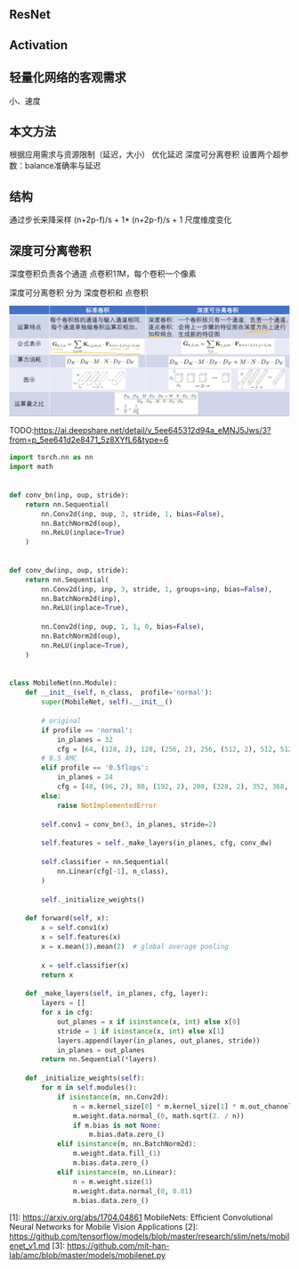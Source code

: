 

<!--
 * @version:
 * @Author:  StevenJokess https://github.com/StevenJokess
 * @Date: 2020-10-16 20:56:49
 * @LastEditors:  StevenJokess https://github.com/StevenJokess
 * @LastEditTime: 2020-11-13 21:47:35
 * @Description:
 * @TODO::
 * @Reference:https://ai.deepshare.net/detail/v_5ee644a796c35_tAwVkVvK/3?from=p_5ee641d2e8471_5z8XYfL6&type=6
 * https://ai.deepshare.net/detail/v_5ee644d9ed5d3_17ThW2c9/3?from=p_5ee641d2e8471_5z8XYfL6&type=6
 * https://ai.deepshare.net/detail/v_5ee645075753a_qSt7UuAU/3?from=p_5ee641d2e8471_5z8XYfL6&type=6
-->

## ResNet

## Activation

## 轻量化网络的客观需求

小、速度

## 本文方法

根据应用需求与资源限制（延迟，大小）
优化延迟
深度可分离卷积 设置两个超参数：balance准确率与延迟




## 结构

通过步长来降采样
(n+2p-f)/s + 1* (n+2p-f)/s + 1
尺度维度变化

## 深度可分离卷积

深度卷积负责各个通道
点卷积1*1*M，每个卷积一个像素



深度可分离卷积 分为 深度卷积和 点卷积

![普通卷积vs深度可分离卷积](img\depth_sep.jpg)

TODO:https://ai.deepshare.net/detail/v_5ee645312d94a_eMNJ5Jws/3?from=p_5ee641d2e8471_5z8XYfL6&type=6

```py
import torch.nn as nn
import math


def conv_bn(inp, oup, stride):
    return nn.Sequential(
        nn.Conv2d(inp, oup, 3, stride, 1, bias=False),
        nn.BatchNorm2d(oup),
        nn.ReLU(inplace=True)
    )


def conv_dw(inp, oup, stride):
    return nn.Sequential(
        nn.Conv2d(inp, inp, 3, stride, 1, groups=inp, bias=False),
        nn.BatchNorm2d(inp),
        nn.ReLU(inplace=True),

        nn.Conv2d(inp, oup, 1, 1, 0, bias=False),
        nn.BatchNorm2d(oup),
        nn.ReLU(inplace=True),
    )


class MobileNet(nn.Module):
    def __init__(self, n_class,  profile='normal'):
        super(MobileNet, self).__init__()

        # original
        if profile == 'normal':
            in_planes = 32
            cfg = [64, (128, 2), 128, (256, 2), 256, (512, 2), 512, 512, 512, 512, 512, (1024, 2), 1024]
        # 0.5 AMC
        elif profile == '0.5flops':
            in_planes = 24
            cfg = [48, (96, 2), 80, (192, 2), 200, (328, 2), 352, 368, 360, 328, 400, (736, 2), 752]
        else:
            raise NotImplementedError

        self.conv1 = conv_bn(3, in_planes, stride=2)

        self.features = self._make_layers(in_planes, cfg, conv_dw)

        self.classifier = nn.Sequential(
            nn.Linear(cfg[-1], n_class),
        )

        self._initialize_weights()

    def forward(self, x):
        x = self.conv1(x)
        x = self.features(x)
        x = x.mean(3).mean(2)  # global average pooling

        x = self.classifier(x)
        return x

    def _make_layers(self, in_planes, cfg, layer):
        layers = []
        for x in cfg:
            out_planes = x if isinstance(x, int) else x[0]
            stride = 1 if isinstance(x, int) else x[1]
            layers.append(layer(in_planes, out_planes, stride))
            in_planes = out_planes
        return nn.Sequential(*layers)

    def _initialize_weights(self):
        for m in self.modules():
            if isinstance(m, nn.Conv2d):
                n = m.kernel_size[0] * m.kernel_size[1] * m.out_channels
                m.weight.data.normal_(0, math.sqrt(2. / n))
                if m.bias is not None:
                    m.bias.data.zero_()
            elif isinstance(m, nn.BatchNorm2d):
                m.weight.data.fill_(1)
                m.bias.data.zero_()
            elif isinstance(m, nn.Linear):
                n = m.weight.size(1)
                m.weight.data.normal_(0, 0.01)
                m.bias.data.zero_()
```





[1]: https://arxiv.org/abs/1704.04861 MobileNets: Efficient Convolutional Neural Networks for Mobile Vision Applications
[2]: https://github.com/tensorflow/models/blob/master/research/slim/nets/mobilenet_v1.md
[3]: https://github.com/mit-han-lab/amc/blob/master/models/mobilenet.py
